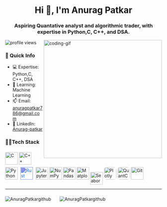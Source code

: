 <h1 align="center">Hi 👋, I'm Anurag Patkar</h1>
<h3 align="center">Aspiring Quantative analyst and algorithmic trader, with expertise in Python,C, C++, and DSA.</h3>

 
<img 
align="right"
src="https://user-images.githubusercontent.com/74038190/235224431-e8c8c12e-6826-47f1-89fb-2ddad83b3abf.gif" 
alt="coding-gif"
width="380px"
/>

<p align="left">
  <img src="https://komarev.com/ghpvc/?username=Bppatkar&label=Profile%20views&color=blueviolet&style=flat-square" alt="profile views" />
</p>



### 🚀 Quick Info  
- 💻 Expertise: Python,C, C++, DSA  
- 🌱 Learning: Machine Learning
- 📫 Email: anuragpatkar786@gmail.com 
- 🔗 LinkedIn: [Anurag-patkar](https://www.linkedin.com/in/anurag-patkar/)  


<h3 align="left">🧑‍💻Tech Stack</h3>

###
<div align="left">
<!-- Programming Languages -->
<img src="https://cdn.jsdelivr.net/gh/devicons/devicon/icons/c/c-original.svg" height="40" title="C" />
<img src="https://cdn.jsdelivr.net/gh/devicons/devicon/icons/cplusplus/cplusplus-original.svg" height="40" title="C++" />
<img src="https://cdn.jsdelivr.net/gh/devicons/devicon/icons/python/python-original.svg" height="40" title="Python" />
<img src="https://www.rust-lang.org/static/images/rust-logo-blk.svg" height="40" title="Rust" style="filter: invert(27%) sepia(90%) saturate(2000%) hue-rotate(200deg) brightness(90%) contrast(100%); padding:5px;" />

<!-- QuantConnect SVG if available -->

<!-- Tools for Quant & Data Science -->
<img src="https://cdn.jsdelivr.net/gh/devicons/devicon/icons/jupyter/jupyter-original.svg" height="40" title="Jupyter Notebook" />
<img src="https://cdn.jsdelivr.net/gh/devicons/devicon/icons/numpy/numpy-original.svg" height="40" title="NumPy" />
<img src="https://cdn.jsdelivr.net/gh/devicons/devicon/icons/pandas/pandas-original.svg" height="40" title="Pandas" />
<img src="https://cdn.jsdelivr.net/gh/devicons/devicon/icons/matplotlib/matplotlib-original.svg" height="40" title="Matplotlib" />
<img src="https://seaborn.pydata.org/_static/logo-wide-lightbg.svg" height="40" title="Seaborn" style="vertical-align: middle;" />

<!-- Manually added working icons -->
<img src="https://images.plot.ly/logo/new-branding/plotly-logomark.png" height="40" title="Plotly" style="background-color:white; border-radius:8px;" />
<img src="https://media.licdn.com/dms/image/C4D0BAQHh0uMqkePg8Q/company-logo_200_200/0/1631353261572?e=2147483647&v=beta&t=4UOWrJvuAOUJtvvGJ9_JWkkKg7EjUfiL4FzH3v2JSuE" height="40" title="QuantConnect" style="border-radius:8px;" />

<!-- Tools -->
<img src="https://cdn.jsdelivr.net/gh/devicons/devicon/icons/git/git-original.svg" height="40" title="Git" />


</div>

---

### 

<p align="left">
  <img
    src="https://github-readme-stats.vercel.app/api/top-langs/?username=AnuragPatkar&theme=nightowl&hide_border=false&include_all_commits=false&count_private=false&layout=compact"
    alt="AnuragPatkargithub"
  /> &nbsp; &nbsp; &nbsp;
  <img
    src="https://github-readme-streak-stats.herokuapp.com/?user=AnuragPatkar&theme=nightowl&hide_border=false"
    alt="AnuragPatkargithub"
  />
</p>

